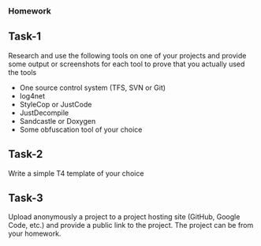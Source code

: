 ### Homework
## Task-1
Research and use the following tools on one of your
projects and provide some output or screenshots for
each tool to prove that you actually used the tools
* One source control system (TFS, SVN or Git)
* log4net
* StyleCop or JustCode
* JustDecompile
* Sandcastle or Doxygen
* Some obfuscation tool of your choice

## Task-2
Write a simple T4 template of your choice

## Task-3
Upload anonymously a project to a project hosting
site (GitHub, Google Code, etc.) and provide a public
link to the project. The project can be from your
homework.
